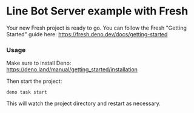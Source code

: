 # Line Bot Server example with Fresh

Your new Fresh project is ready to go. You can follow the Fresh "Getting
Started" guide here: https://fresh.deno.dev/docs/getting-started

### Usage

Make sure to install Deno: https://deno.land/manual/getting_started/installation

Then start the project:

```
deno task start
```

This will watch the project directory and restart as necessary.
